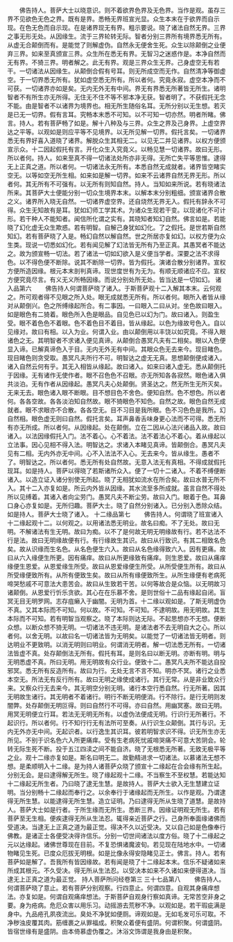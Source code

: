 <!-- { "loadSidebar": true } -->
　　佛告持人。菩萨大士以晓意识。则不着欲界色界及无色界。当作是观。虽存三界不见欲色无色之界。既有是界。悉畅无界班宣光显。众生本末在于欲界而自示现。在色无色而自示现。在是诸界现无有界。粗示要说。晓了诸法自然无界。三界之事无形无处。从因缘生。流于三界轮转无际。智者分别三界所有境界悉无所有。从虚无合颠倒而有。是能觉了则解虚伪。自然永无便舍生死。众生以除颠倒之业便弃三界。如来至真颁宣三界。众生所在悉无有界。无智习之迷惑作是。本净自然而无有界。不猗三界。明者解之。此无有界。观是三界众生无界。己身虚空无有若干。一切诸法从因缘生。从颠倒合假有号耳。则无所成空而无作。自然清净等御虚空。于一切界悉无所有。犹如虚空悉无所有。所以者何。究竟永寂。虚空本净而不可获。一切诸界亦如是矣。无内无外无有中间。界无有界悉无所著皆无所生。诸明智者不有所生亦无所得。无住无不住不等不邪本净无获。智者明了。不获假托无念不能。由是智者不以诸界为境界也。相无所生随俗名耳。无所分别以无生想。若灭是已无一切界。假有言耳。究畅本末悉不可知。以不可知一切亦然。明者所睹。佛言。持人。若有菩萨畅了如是。解十八种及与三界。众生之界及己身界。上虚空界达之平等。以观如是则应平等不见境界。以无所见解一切界。假托言矣。一切诸界悉无有界好喜入道晓了诸界。解脱众生其相无二。以见无二并见诸界。以权方便颁宣示众。十二因起假托有言。开化众生入究竟义。以畅见慧一切诸界。故曰无形。所以者何。持人。如来至真不得一切诸法处所亦非无得。无所亡失平等思惟。逮得无上正真之道。所以者何。一切诸法永无所有。本悉自然无成就者。诸界皆空睹实空无。以等如空无所生相。如来如是解一切界。如来不云诸界自然无界无形。所以者何。其无所有不可强有。以无所有则知自然。持人。当知如来所说。若有晓诸法所来。其菩萨大士便能分别一切众生境界本末。以解本末分别粗细。颁宣诸界合散之义。诸界所入晓无自然。一切诸界虚空界。还自烧然无界无入。假托有辞永不可得。众生无知故有是耳。犹如幻师工学其术。为诸众生现若干变。以现诸化不可计形。若干种人不能知者。闻信所化谓之实有。其晓知者知幻自然。佛言如是。若能晓了幻化虚无众生欺惑。若有明智。自解己身犹如幻化。了之假托。是世若斯自然知幻。若有菩萨晓了入是。畅幻自然以解自然。世之所居亦复如幻。以权方便为众生类。现说一切悉如幻化。若有闻见解了幻法皆无所有乃至正真。其愚冥者不能达之。故为颁宣畅一切法。若了诸法一切如幻欲入是义便当学者。深要之法不求得色。以不得色便不断除。说其不断除一切界。皆为假托。演诸合散分别诸界。宣权方便所造因缘。根元本末剖判真谛。现世度世有为无为。有顺无顺诸应不应。宣权方便究竟尽言。有义无义所畅因缘。而说分别处所无处。皆当达是一切如幻。
诸入品第六
　　佛告持人何谓菩萨晓了诸入。于斯菩萨观十二入解其本末。云何观之。所可观者得不见眼之所入处。眼无成就悉无所有。所以者何。眼所入者皆从缘对从颠倒兴。色之所缚缘起所合。有二事因。一曰眼入二曰从对。坐色故曰眼入。如是眼色有二猗着。眼色所入色是眼品。自见色已以幻为门。故曰诸入。则盈生受。眼不着色色不着眼。色不着色目不着目。皆从缘起。以色为缘故号色入。自以见缘对。故曰有相。以入为业。何谓入业。由以颠倒用以丰饶以如究竟。不得入眼诸色之无。其明智者不求诸入便见真谛。从颠倒合愚冥凡夫有二相矣。眼以入色便显入谛。已解真谛色入于目。无内无外无有中间。其眼众色无去来今。现目睹色。现目睹色则贪受取。愚冥凡夫所行不可。明智达之虚无无真。思想颠倒便成诸入。诸入自然云何有乎。其无入相皆从缘起。故曰诸入。如来曰诸入虚无。悉从颠倒托于因缘。无有诸作无使作者。眼不召色色不召眼。亦无所知各各寂然。眼色诸入俱共淡泊。无有作者从因缘起。愚冥凡夫心处颠倒。贤圣达之。然无所生无所灭矣。无来无去。眼色诸入眼不断眼。目不想目色不舍色。便知自然。色不想色。所以者何。各各空故。各各淡泊知自然故。眼不猗眼色不知色。自然之故。眼色自然无成就者。眼不求眼亦不合散。各各空无。目不习目是我所眼。色不习色色是我所。幻自然相。眼色虚无则曰自然。假托言矣。耳声鼻香舌味身更心法而不可得。悉无所有亦无所成。所以者何。从因缘起。处在颠倒。立在二因从心法兴诸品入故。故曰诸入。以法因缘假托入门。法不着心。心不着法。法不着法心不着心。着从缘起以立法事。因心见相不得入法。明智达之。求诸入本睹见真谛。皆颠倒合。愚冥凡夫见有二相。无内外亦无中间。心不入法法不入心。无去来今。皆从缘生。愚者不了。明智达之。所以者何。悉无所有处自然故。无意入法无有真相。不得成就假托现耳。如是持人。菩萨以得晓了若斯诸所众入。便了一切十二诸入。不着不缚便断诸入。以造立证入诸分别使无所起。晓了无相犹如流水在所合矣。故曰水普无所不入。其十二入亦复如是。所云内外皆从因缘。其水流至多所成就。虽言自然不得处所以见缚着。其诸入者向尘劳门。愚冥凡夫不断尘劳。故曰入门。眼着于色。耳鼻口身心亦复如是。无所归趣。菩萨大士。晓了自然分别诸入。已分别入悉除众结。如是持人。菩萨大士晓了诸入。
十二缘品第七
　　佛告持人。何谓晓了班宣诸入十二缘起观十二。以何观之。以用诸法悉无明业。故名曰痴。不了无处。故曰无明。不解诸法有生无明。故曰为痴。以不了是何故无明无明缘故有行。若不达法不行是法。故曰无明缘故便有行。有行缘故生其识。故曰从行致识。有其二相致名色矣。故从识缘而生名色。从名色便生六入。故曰从名色缘得致六入。因有更痛。故曰从六入缘便生所更。因有痛痒。故曰从所更缘致有痛痒。则生恩爱。故曰从痛痒缘便生恩爱。从恩爱缘生所受。故曰从恩爱缘便生所受。从所受便生所有。故曰从所受缘便致所有。从所有便致生矣。故曰从所有缘便致所生。从所生缘便有老病死啼哭愁戚不可意法大患苦会。故曰从生致若干苦。以何等故合是众恼。以无明故习诸颠倒。从恩爱行忻乐贪欲。其心在在乐慕不舍。是则世俗十二品有缘起自闭。盲冥无目无明罗网。志存疽癞入于幽闇。无明为首。十二缘以观如是。了斯无明虚伪不真。又其本际而不可知。何以故。不可知。不可知。不逮明故。用无明故。其生本际而不可知。若有明智当观察之。晓了本际则达无际。不起思想亦不无想。便断众想。以断众想不猗无明。一切诸法不违无明。是诸法者不去无明自大之心。所以者何。以舍无明。以故曰名一切诸法皆为无明矣。以能觉了一切诸法皆无明者。则达明业不更致明。以消无明则曰明业。何谓消无明者。解一切法悉无所有。一切诸法皆虚不真。处存颠倒法无所有。假托有耳。是则名曰以断无明。亦断有明。明与无明悉虚不真。所曰无明。用无明故有众行业。便致十二。愚冥凡夫所不能达自投邪冥。悉无所有反造所有。故曰为行。无处无言不言不知。明亦不冥。诸行之业悉本空无。所法无有反行所有。故曰无明之缘使成诸行。其行无常。从是非业致众行来。又察众行无去来今。其无明空分别无明。诸行本空行悉自然。行无所著。因其无明故生诸行。其无明者不着诸行。明行不断无明便消。行不除行。是行无明则发闇弊。处存颠倒无明叵得。则曰自然行不可得。亦曰自然。用幽冥塞。故曰无明。用冥无明便立行耳。若法无无明无所有。以虚伪法便成无明。行识行无所著行。不起识行。所以者何。行不知行行无有法所可至奏。从行识生众颠倒。其行与识。无内无外亦无中间。无起识者。以行逸生其识耳。彼若明智求识不得。识无所生亦无所见。不别于识名色六入所更痛痒。受有生老病死忧戚啼哭痛不可意大苦阴会。轮转无际生死不断。投于五江四渎之间不能自济。晓了无根悉无所著。无致无极平等之业。观十二缘亦复如是。斯名曰明无二。故勤精进求一切诸法。以慕诸法无想不想。是柔顺明入十二缘。是为持人诸菩萨众晓了颁宣十二缘起在合会缘有所生起。分别无会。是曰逮得解无所生。晓了缘起观十二缘。不当察生不至权慧。若能达知十二缘起无所生者。乃曰晓了逮无生慧。是故持人。菩萨大士欲入无生慧建立证明。当分别畅十二缘起而奉行之。以余奉行于诸缘起而无所生。以作是观。乃谓逮得无所生慧。以能逮得无所生慧。造立证明。乃曰逮得无所从生晓了道慧。是故持人。菩萨大士如是行者。于所生缘而无所生。悉断三界。因缘证明观无所生。若有菩萨至无生相。便疾逮得无所从生法忍。辄得亲近菩萨之行。己身所奉面缘诸佛而受道决。当逮无上正真之道为最正觉。得决不久以近受决。又以自己如是色像奉行佛教。是诸正士各便受决得许信乐。分别一切世间诸法以度方俗。晓了十二缘起之元以达缘起。诸佛世尊现在目前。不复恐惧诸魔波旬。若见现在陆地水中。一切诸物睹见生死。已度众厄拔无明根。如是比像永得安隐睹见正士。佛言。持人。若有菩萨如是解了。吾我所有皆因缘故。若有闻是晓了十二缘起本末。信乐不疑诸如来所成其根元。不久受决。得无所从生法忍。以受决本如来不久诸如来便得道决。当逮无上正真之道为最正觉。
持人菩萨所问经卷第三
三十七品第八
　　佛告持人。何谓菩萨晓了意止。若有菩萨分别观察。行四意止。何谓四意。自观其身痛痒想法。亦复如是。何谓自观痛痒想法。于斯菩萨自观身行察如真谛。无常苦空非身之要。身为疮病。危厄众害以用乐习。动摇游去荒秽不净。以观如是。若干瑕疵满是身中。九品疮孔夙夜流出。臭处不净犹如便厕。谛观如是。无如毛发可乐可取。不净秽浊皮覆其肉。筋缠裹之从罪福成。积聚众着便有盛阴。何谓积聚。何谓盛阴。皆宿世缘有是盛阴。由本倚慕虚伪覆之。沐浴文饰谓是我身由是积聚。
